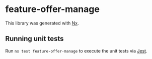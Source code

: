 # feature-offer-manage

This library was generated with [Nx](https://nx.dev).

## Running unit tests

Run `nx test feature-offer-manage` to execute the unit tests via [Jest](https://jestjs.io).
